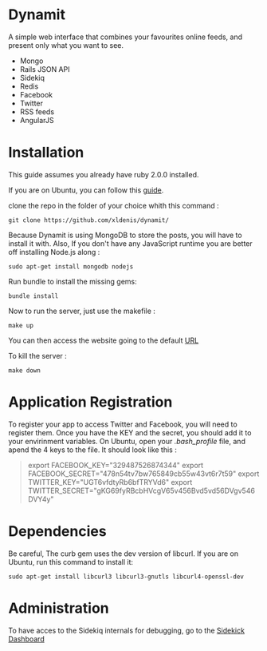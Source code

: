 # Dynamit

A simple web interface that combines your favourites online feeds,
and present only what you want to see.

* Mongo
* Rails JSON API
* Sidekiq
* Redis
* Facebook
* Twitter
* RSS feeds
* AngularJS


# Installation

This guide assumes you already have ruby 2.0.0 installed.

If you are on Ubuntu, you can follow this [guide](http://stackoverflow.com/questions/9056008/installed-ruby-1-9-3-with-rvm-but-command-line-doesnt-show-ruby-v/9056395#9056395 "Ruby fix on Ubuntu"). 

clone the repo in the folder of your choice whith this command :

	git clone https://github.com/xldenis/dynamit/

Because Dynamit is using MongoDB to store the posts, you will have to install it with.
Also, If you don't have any JavaScript runtime you are better off installing Node.js along :

	sudo apt-get install mongodb nodejs

Run bundle to install the missing gems:

	bundle install

Now to run the server, just use the makefile :

	make up

You can then access the website going to the default [URL](http://localhost:3000/ "Default port")

To kill the server :

	make down

# Application Registration

To register your app to access Twitter and Facebook, you will need to register them.
Once you have the KEY and the secret, you should add it to your envirinment variables.
On Ubuntu, open your *.bash_profile* file, and apend the 4 keys to the file. It should
look like this :

> export FACEBOOK_KEY="329487526874344"
> export FACEBOOK_SECRET="478n54tv7bw765849cb55w43vt6r7t59"
> export TWITTER_KEY="UGT6vfdtyRb6bfTRYVd6"
> export TWITTER_SECRET="gKG69fyRBcbHVcgV65v456Bvd5vd56DVgv546DVY4y"


# Dependencies

Be careful, The curb gem uses the dev version of libcurl.
If you are on Ubuntu, run this command to install it:

	sudo apt-get install libcurl3 libcurl3-gnutls libcurl4-openssl-dev

# Administration

To have acces to the Sidekiq internals for debugging, go to the [Sidekick Dashboard](http://localhost:3000/sidekiq/)

	